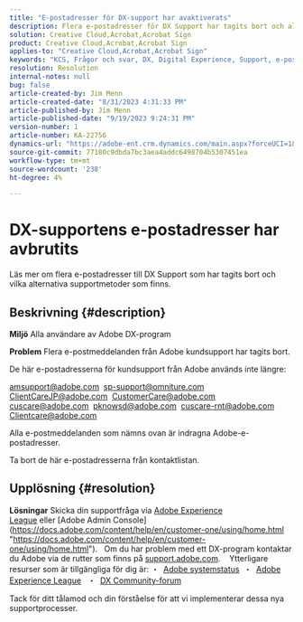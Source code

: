```yaml
---
title: "E-postadresser för DX-support har avaktiverats"
description: Flera e-postadresser för DX Support har tagits bort och alternativa supportmetoder finns tillgängliga.
solution: Creative Cloud,Acrobat,Acrobat Sign
product: Creative Cloud,Acrobat,Acrobat Sign
applies-to: "Creative Cloud,Acrobat,Acrobat Sign"
keywords: "KCS, Frågor och svar, DX, Digital Experience, Support, e-postadresser, avvecklade, Adobe Creative Cloud, Adobe Acrobat, Adobe Acrobat Sign"
resolution: Resolution
internal-notes: null
bug: false
article-created-by: Jim Menn
article-created-date: "8/31/2023 4:31:33 PM"
article-published-by: Jim Menn
article-published-date: "9/19/2023 9:24:31 PM"
version-number: 1
article-number: KA-22756
dynamics-url: "https://adobe-ent.crm.dynamics.com/main.aspx?forceUCI=1&pagetype=entityrecord&etn=knowledgearticle&id=885cf7d2-1b48-ee11-be6d-6045bd006268"
source-git-commit: 77180c9dbda7bc3aea4addc6498704b5307451ea
workflow-type: tm+mt
source-wordcount: '238'
ht-degree: 4%

---
```


# DX-supportens e-postadresser har avbrutits


Läs mer om flera e-postadresser till DX Support som har tagits bort och vilka alternativa supportmetoder som finns.

## Beskrivning {#description}


<b>Miljö</b>
Alla användare av Adobe DX-program

<b>Problem</b>
Flera e-postmeddelanden från Adobe kundsupport har tagits bort.

De här e-postadresserna för kundsupport från Adobe används inte längre:

[amsupport@adobe.com](mailto:amsupport@adobe.com) 
[sp-support@omniture.com](mailto:sp-support@omniture.com) 
[ClientCareJP@adobe.com](mailto:ClientCareJP@adobe.com) 
[CustomerCare@adobe.com](mailto:CustomerCare@adobe.com) 
[cuscare@adobe.com](mailto:cuscare@adobe.com) 
[pknowsd@adobe.com](mailto:pknowsd@adobe.com) 
[cuscare-rnt@adobe.com](mailto:cuscare-rnt@adobe.com) 
[Clientcare@adobe.com](mailto:Clientcare@adobe.com)

Alla e-postmeddelanden som nämns ovan är indragna Adobe-e-postadresser.

Ta bort de här e-postadresserna från kontaktlistan.




## Upplösning {#resolution}


<b>Lösningar</b>
Skicka din supportfråga via [Adobe Experience League](https://experienceleague.adobe.com/?support-solution=General&amp;amp;support-tab=home#support "https://experienceleague.adobe.com/?support-solution=General&amp;amp;support-tab=home#support") eller [Adobe Admin Console](https://docs.adobe.com/content/help/en/customer-one/using/home.html "https://docs.adobe.com/content/help/en/customer-one/using/home.html").
 
Om du har problem med ett DX-program kontaktar du Adobe via de rutter som finns på [support.adobe.com](http://support.adobe.com/ "http://support.adobe.com/").
  
Ytterligare resurser som är tillgängliga för dig är: ・  [Adobe systemstatus](https://status.adobe.com/ "https://status.adobe.com/") 
・  [Adobe Experience League](https://experienceleague.adobe.com/?support-solution=General#support "https://experienceleague.adobe.com/?support-solution=General#support")  
・  [DX Community-forum](https://experienceleaguecommunities.adobe.com/ "https://experienceleaguecommunities.adobe.com/")

Tack för ditt tålamod och din förståelse för att vi implementerar dessa nya supportprocesser.
